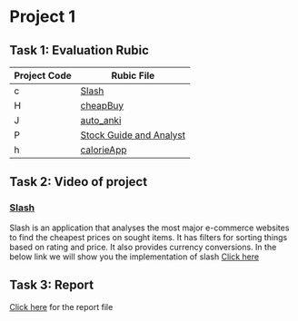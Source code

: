 # Project 1

## Task 1: Evaluation Rubic

Project Code | Rubic File
--- | ---
c | [Slash](Slash-Rubric.csv)
H | [cheapBuy](cheapBuy.csv)
J | [auto_anki](AutoAnki-Rubric.csv)
P | [Stock Guide and Analyst](Stock%20Guide%20and%20Analyst-Rubric.csv)
h | [calorieApp](Calorie%20App-Rubric.csv)

## Task 2: Video of project

### [Slash](https://github.com/TommasU/slash)
Slash is an application that analyses the most major e-commerce websites to find the cheapest prices on sought items. It has filters for sorting things based on rating and price. It also provides currency conversions. In the below link we will show you the implementation of slash
[Click here](https://youtu.be/PTqNk6ttJsc)

## Task 3: Report

[Click here](Essay_Report.md) for the report file
